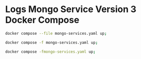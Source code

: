 <!-- Autor: Daniel Benjamin Perez Morales -->
<!-- GitHub: https://github.com/D4nitrix13 -->
<!-- GitLab: https://gitlab.com/D4nitrix13 -->
<!-- Correo electrónico: danielperezdev@proton.me -->

# **Logs Mongo Service Version 3 Docker Compose**

```bash
docker compose --file mongo-services.yaml up;
```

```bash
docker compose -f mongo-services.yaml up;
```

```bash
docker compose -fmongo-services.yaml up;
```
